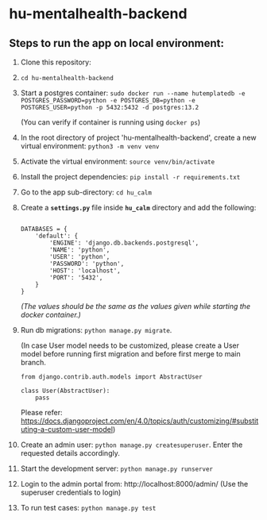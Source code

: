 # hu-mentalhealth-backend

## Steps to run the app on local environment:
1. Clone this repository:

2. `cd hu-mentalhealth-backend`

3. Start a postgres container: `sudo docker run --name hutemplatedb -e POSTGRES_PASSWORD=python -e POSTGRES_DB=python -e POSTGRES_USER=python -p 5432:5432 -d postgres:13.2`  

    (You can verify if container is running using `docker ps`)


4. In the root directory of project 'hu-mentalhealth-backend', create a new virtual environment: `python3 -m venv venv`

5. Activate the virtual environment: `source venv/bin/activate`

6. Install the project dependencies: `pip install -r requirements.txt`

7. Go to the app sub-directory: `cd hu_calm`

8. Create a **`settings.py`** file inside **`hu_calm`** directory and add the following:
  
    ```

    DATABASES = {
        'default': {
            'ENGINE': 'django.db.backends.postgresql',
            'NAME': 'python',
            'USER': 'python',
            'PASSWORD': 'python',
            'HOST': 'localhost',
            'PORT': '5432',
        }
    }
    ```

    _(The values should be the same as the values given while starting  the docker container.)_
    


9. Run db migrations: `python manage.py migrate`.

    (In case User model needs to be customized, please create a User model before running first migration and before first merge to main branch.
    ```
    from django.contrib.auth.models import AbstractUser

    class User(AbstractUser):
        pass
    ```
    Please refer: https://docs.djangoproject.com/en/4.0/topics/auth/customizing/#substituting-a-custom-user-model)

10. Create an admin user: `python manage.py createsuperuser`. Enter the requested details accordingly.

11. Start the development server: `python manage.py runserver` 

12. Login to the admin portal from: http://localhost:8000/admin/ (Use the superuser credentials to login)
    
13. To run test cases: `python manage.py test `

